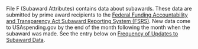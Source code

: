 File F (Subaward Attributes) contains data about subawards. These
data are submitted by prime award recipients to the [Federal Funding
Accountability and Transparency Act Subaward Reporting System
(FSRS)](https://www.fsrs.gov/). New data come to USAspending.gov by
the end of the month following the month when the subaward was made.
See the entry below on [Frequency of Updates to Subaward Data]().